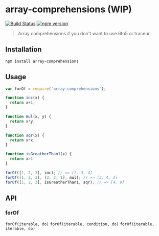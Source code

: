 array-comprehensions (WIP)
====================

[![Build Status](https://travis-ci.org/stoeffel/array-comprehensions.svg)](https://travis-ci.org/stoeffel/array-comprehensions) [![npm version](https://badge.fury.io/js/array-comprehensions.svg)](http://badge.fury.io/js/array-comprehensions)
> Array comprehensions if you don't want to use 6to5 or traceur.

Installation
------------

`npm install array-comprehensions`

Usage
-----

```js
var forOf = require('array-comprehensions');

function inc(x) {
  return x+1;
}

function mul(x, y) {
  return x*y;
}

function sqr(x) {
  return x*x;
}

function isGreatherThan1(x) {
  return x>1
}

forOf([1, 2, 3], inc); // => [2, 3, 4]
forOf([1, 2, 3], [3, 2, 1], mul); // => [3, 4, 3]
forOf([1, 2, 3], isGreatherThan1, sqr); // => [4, 9]
```

API
---

### forOf

`forOf(iterable, do)`
`forOf(iterable, condition, do)`
`forOf(iterable, iterable, do)`
